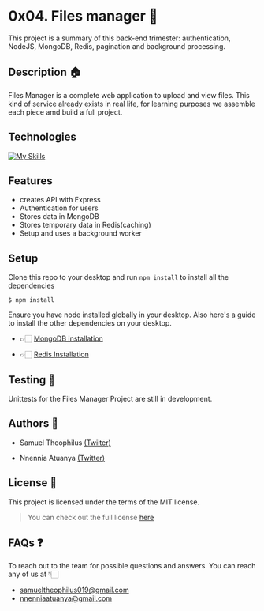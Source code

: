 # 0x04. Files manager 📂
This project is a summary of this back-end trimester: authentication, NodeJS, MongoDB, Redis, pagination and background processing.

## Description 🏠
Files Manager is a complete web application to upload and view files. This kind of service already exists in real life, for learning purposes we assemble each piece amd build a full project.

## Technologies
[![My Skills](https://skills.thijs.gg/icons?i=js,express,nodejs,mongodb,redis,postman)](https://skills.thijs.gg)

## Features
* creates API with Express
* Authentication for users
* Stores data in MongoDB
* Stores temporary data in Redis(caching)
* Setup and uses a background worker

## Setup
Clone this repo to your desktop and run `npm install` to install all the dependencies

```
$ npm install
```
Ensure you have node installed globally in your desktop. Also here's a guide to install the other dependencies on your desktop.
* 👉🏻 [MongoDB installation](https://www.mongodb.com/docs/manual/tutorial/install-mongodb-on-windows/)

* 👉🏻 [Redis Installation](https://www.youtube.com/watch?v=188Fy-oCw4w&t=707s)

## Testing 🧪
Unittests for the Files Manager Project are still in development.

## Authors 📝
* Samuel Theophilus [(Twiiter)](https://twitter.com/afk_zoro)

* Nnennia Atuanya [(Twitter)](https://twitter.com/nnennia_)

## License 🛑
This project is licensed under the terms of the MIT license.
> You can check out the full license [here](https://github.com/afkzoro/alx-files_manager/blob/main/LICENSE)

## FAQs ❓
To reach out to the team for possible questions and answers. You can reach any of us at  👇🏻
* samueltheophilus019@gmail.com
* nnenniaatuanya@gmail.com
